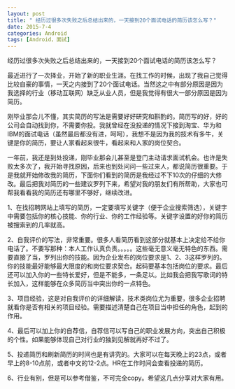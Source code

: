 ```yaml
---
layout: post
title: " 经历过很多次失败之后总结出来的，一天接到20个面试电话的简历该怎么写？"
date: 2015-7-4
categories: Android
tags: [Android，面试]
---
```


经历过很多次失败之后总结出来的，一天接到20个面试电话的简历该怎么写？

<!-- more -->


最近进行了一次择业，开始了新的职业生涯。在找工作的时候，出现了我自己觉得比较自豪的事情，一天之内接到了20个面试电话。当然这之中有部分原因是因为我选择的行业（移动互联网）缺乏从业人员，但是我觉得有很大一部分原因是因为简历。

刚毕业那会儿不懂，其实简历的写法是需要好好研究和斟酌的。简历写的好，好的公司会自动找到你，不需要你投。我就曾经在没投递的情况下接到淘宝、华为和IBM的面试电话（虽然最后都没有进，呵呵），我想不是因为我的技术有多牛，关键是你的简历，要让人家看起来很牛，看起来和人家的岗位契合。

一年前，我还是到处投递，刚毕业那会儿甚至是登门主动请求面试机会。也许是失败太多次了，我开始寻找原因，后来也到处问问一些过来人，都说简历很重要。于是我就开始修改我的简历，下面你们看到的简历是我经过不下10次的仔细的大修改。最后把我对简历的一些建议罗列下来，希望对我的朋友们有所帮助，大家也可帮我看看我的简历还有哪里不够好，继续改进。

 

1、在找招聘网站上填写的简历，一定要填写关键字（便于企业搜索筛选），关键字中需要包括你的核心技能、你的行业、你的工作经验等。关键字设置的好你的简历被搜索到的几率就高。

2、自我评价的写法，非常重要。很多人看简历看到这部分就基本上决定给不给你电话了。不要写那种：本人工作认真负责。。。。。这些毫无意义毫无特色的东西。需要直接了当，罗列出你的技能。因为企业发布的岗位要求是1、2、3这样罗列的。你的技能最好能够最大限度的和岗位要求契合。起码要基本包括岗位的要求。最后还可以加入你的一些特长爱好，但是不能多，一条足以。比如我会把我写歌词的特长加入，这样能够在众多简历当中突出你的一点特色。

3、项目经验，这是对自我评价的详细解读，技术类岗位尤为重要，很多企业招聘就看你是否有相关的项目经验。需要描述清楚自己在项目当中担任的角色，起到的作用。

4、最后可以加上你的自荐信，自荐信可以写自己的职业发展方向，突出自己积极的个性。如果能够体现自己对行业的独到见解就再好不过了。

5、投递简历和刷新简历的时间也是有讲究的。大家可以在每天晚上的23点，或者早上的8-10点前，或者中文的12-2点。HR在工作时间会查看投递的简历。

6、行业有别，但是可以参考借鉴，不可完全copy。希望这几点分享对大家有用。